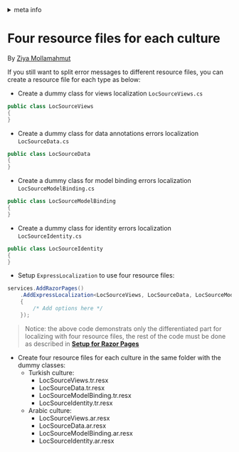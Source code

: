 <!-- meta tags details, will be assigned to meta tags inside header by js -->
<div id="meta-info">
<details><summary>meta info</summary>

> * Title: <i id="md-title">Four resource files for each culture</i>
> * Keywords: <i id="md-keywords">localization, asp.net-core, express-localization</i>
> * Description: <i id="md-description">Use four resource files for each culture in ExpressLocalization.</i>
> * Author: <i id="md-author">Ziya Mollamahmut</i>
> * Date: <i id="md-date">27-Sep-2019</i>
> * Image: <i id="md-image">https://github.com/LazZiya/Docs/raw/master/LazZiya.ExpressLocalization/v3.0/images/lazziya-express-localization-logo.png</i>
> * Image-alt: <i id="md-image-alt">LazZiya.ExpressLocalization Logo</i>
> * Version: <i id="md-version">v3.0</i>

</details>
</div>

# Four resource files for each culture

By [Ziya Mollamahmut](https://github.com/LazZiya)

If you still want to split error messages to different resource files, you can create a resource file for each type as below:
- Create a dummy class for views localization `LocSourceViews.cs`
````csharp
public class LocSourceViews
{
}
````

- Create a dummy class for data annotations errors localization `LocSourceData.cs`
````csharp
public class LocSourceData
{
}
````

- Create a dummy class for model binding errors localization `LocSourceModelBinding.cs`
````csharp
public class LocSourceModelBinding
{
}
````

- Create a dummy class for identity errors localization `LocSourceIdentity.cs`
````csharp
public class LocSourceIdentity
{
}
````

- Setup `ExpressLocalization` to use four resource files:
````csharp
services.AddRazorPages()
    .AddExpressLocalization<LocSourceViews, LocSourceData, LocSourceModelBinding, LocSourceDataIdentity>(ops => 
    {
        /* Add options here */
    });
````

> Notice: the above code demonstrats only the differentiated part for localizing with four resource files, the rest of the code must be done as described in **[Setup for Razor Pages][1]**


- Create four resource files for each culture in the same folder with the dummy classes:
  - Turkish culture:
    - LocSourceViews.tr.resx
    - LocSourceData.tr.resx
    - LocSourceModelBinding.tr.resx
    - LocSourceIdentity.tr.resx
  - Arabic culture:
    - LocSourceViews.ar.resx
    - LocSourceData.ar.resx
    - LocSourceModelBinding.ar.resx
    - LocSourceIdentity.ar.resx

[1]:Setup-for-Razor-Pages.md